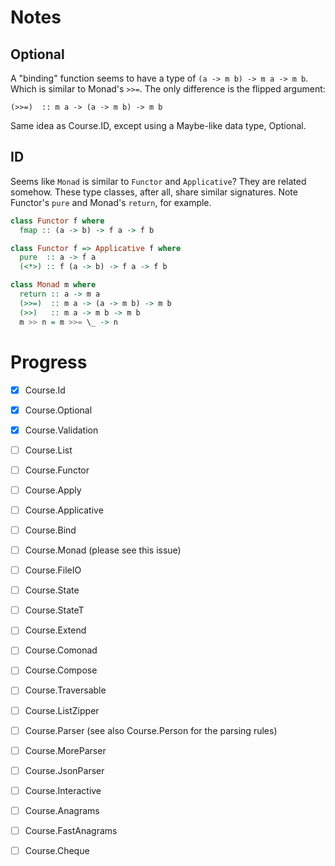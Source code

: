 # Notes

## Optional

A "binding" function seems to have a type of `(a -> m b) -> m a -> m b`. Which
is similar to Monad's `>>=`. The only difference is the flipped argument:

```
(>>=)  :: m a -> (a -> m b) -> m b
```

Same idea as Course.ID, except using a Maybe-like data type, Optional.

## ID

Seems like `Monad` is similar to `Functor` and `Applicative`? They are related
somehow. These type classes, after all, share similar signatures. Note Functor's
`pure` and Monad's `return`, for example.

```haskell
class Functor f where
  fmap :: (a -> b) -> f a -> f b

class Functor f => Applicative f where
  pure  :: a -> f a
  (<*>) :: f (a -> b) -> f a -> f b

class Monad m where
  return :: a -> m a
  (>>=)  :: m a -> (a -> m b) -> m b
  (>>)   :: m a -> m b -> m b
  m >> n = m >>= \_ -> n
```

# Progress

- [x] Course.Id
- [x] Course.Optional
- [x] Course.Validation
- [ ] Course.List
- [ ] Course.Functor
- [ ] Course.Apply
- [ ] Course.Applicative
- [ ] Course.Bind
- [ ] Course.Monad (please see this issue)
- [ ] Course.FileIO
- [ ] Course.State
- [ ] Course.StateT
- [ ] Course.Extend
- [ ] Course.Comonad
- [ ] Course.Compose
- [ ] Course.Traversable
- [ ] Course.ListZipper
- [ ] Course.Parser (see also Course.Person for the parsing rules)
- [ ] Course.MoreParser
- [ ] Course.JsonParser
- [ ] Course.Interactive
- [ ] Course.Anagrams
- [ ] Course.FastAnagrams
- [ ] Course.Cheque


